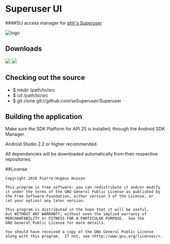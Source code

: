 # Superuser UI

####SU access manager for [phh's Superuser](https://github.com/seSuperuser/super-bootimg)

![logo](https://dl.dropboxusercontent.com/s/psdh4lkmdqof5rn/su_logo_small.png?dl=0)


## Downloads

[<img src="https://dl.dropboxusercontent.com/s/mpnm78c1gui044l/google-play-badge1.png?dl=0">][1] [<img src="https://dl.dropboxusercontent.com/s/p7rswn9380f5wwd/fdroid-badge.png?dl=0">][2]


## Checking out the source
* $ mkdir /path/to/src
* $ cd /path/to/src
* $ git clone git://github.com/seSuperuser/Superuser


## Building the application

Make sure the SDK Platform for API 25 is installed, through the Android SDK Manager.

Android Studio 2.2 or higher recommended.

All dependencies will be downloaded automatically from their respective repositories.


##License

    Copyright 2016 Pierre-Hugeus Husson

    This program is free software: you can redistribute it and/or modify
    it under the terms of the GNU General Public License as published by
    the Free Software Foundation, either version 3 of the License, or
    (at your option) any later version.

    This program is distributed in the hope that it will be useful,
    but WITHOUT ANY WARRANTY; without even the implied warranty of
    MERCHANTABILITY or FITNESS FOR A PARTICULAR PURPOSE.  See the
    GNU General Public License for more details.

    You should have received a copy of the GNU General Public License
    along with this program.  If not, see <http://www.gnu.org/licenses/>.

[1]: https://play.google.com/store/apps/details?id=me.phh.superuser
[2]: https://f-droid.org/repository/browse/?fdid=me.phh.superuser
